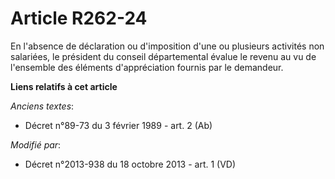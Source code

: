 # Article R262-24

En l'absence de déclaration ou d'imposition d'une ou plusieurs activités non salariées, le président du conseil départemental
évalue le revenu au vu de l'ensemble des éléments d'appréciation fournis par le demandeur.

**Liens relatifs à cet article**

_Anciens textes_:

  - Décret n°89-73 du 3 février 1989 - art. 2 (Ab)

_Modifié par_:

  - Décret n°2013-938 du 18 octobre 2013 - art. 1 (VD)
